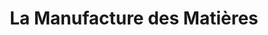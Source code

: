 ---
title: "La Manufacture des Matières"
url: /marseille/la-manufacture-des-matieres/
shop: Basteln
---